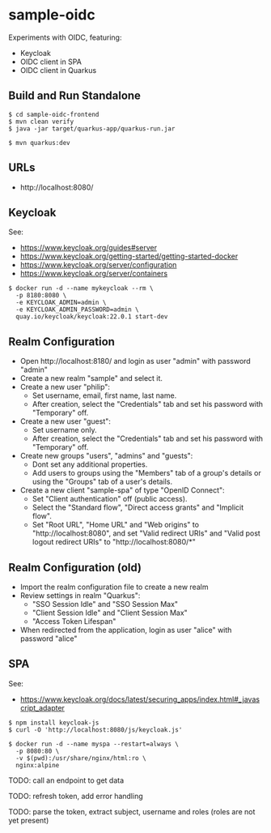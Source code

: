 # sample-oidc

Experiments with OIDC, featuring:

- Keycloak
- OIDC client in SPA
- OIDC client in Quarkus

## Build and Run Standalone

~~~
$ cd sample-oidc-frontend
$ mvn clean verify
$ java -jar target/quarkus-app/quarkus-run.jar
~~~

~~~
$ mvn quarkus:dev
~~~

## URLs

- http://localhost:8080/

## Keycloak

See:

- https://www.keycloak.org/guides#server
- https://www.keycloak.org/getting-started/getting-started-docker
- https://www.keycloak.org/server/configuration
- https://www.keycloak.org/server/containers

~~~
$ docker run -d --name mykeycloak --rm \
  -p 8180:8080 \
  -e KEYCLOAK_ADMIN=admin \
  -e KEYCLOAK_ADMIN_PASSWORD=admin \
  quay.io/keycloak/keycloak:22.0.1 start-dev
~~~

## Realm Configuration

- Open http://localhost:8180/ and login as user "admin" with password "admin"
- Create a new realm "sample" and select it.
- Create a new user "philip":
  - Set username, email, first name, last name.
  - After creation, select the "Credentials" tab and set his password with "Temporary" off.
- Create a new user "guest":
  - Set username only.
  - After creation, select the "Credentials" tab and set his password with "Temporary" off.
- Create new groups "users", "admins" and "guests":
  - Dont set any additional properties.
  - Add users to groups using the "Members" tab of a group's details
    or using the "Groups" tab of a user's details.
- Create a new client "sample-spa" of type "OpenID Connect":
  - Set "Client authentication" off (public access).
  - Select the "Standard flow", "Direct access grants" and "Implicit flow".
  - Set "Root URL", "Home URL" and "Web origins" to "http://localhost:8080",
    and set "Valid redirect URIs" and "Valid post logout redirect URIs" to "http://localhost:8080/*"

## Realm Configuration (old)

- Import the realm configuration file to create a new realm
- Review settings in realm "Quarkus":
  - "SSO Session Idle" and "SSO Session Max"
  - "Client Session Idle" and "Client Session Max"
  - "Access Token Lifespan"
- When redirected from the application, login as user "alice" with password "alice"

## SPA

See:

- https://www.keycloak.org/docs/latest/securing_apps/index.html#_javascript_adapter

~~~
$ npm install keycloak-js
$ curl -O 'http://localhost:8080/js/keycloak.js'

$ docker run -d --name myspa --restart=always \
  -p 8080:80 \
  -v $(pwd):/usr/share/nginx/html:ro \
  nginx:alpine
~~~

TODO: call an endpoint to get data

TODO: refresh token, add error handling

TODO: parse the token, extract subject, username and roles (roles are not yet present)
